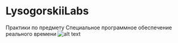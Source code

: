 # LysogorskiiLabs
Практики по предмету Специальное программное обеспечение реального времени
![alt text](https://github.com/RomanLusogorkii/LysogorskiiLabs/blob/main/tenor.gif)
